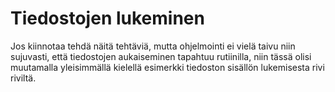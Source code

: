 # Tiedostojen lukeminen

Jos kiinnotaa tehdä näitä tehtäviä, mutta ohjelmointi ei vielä taivu niin sujuvasti, että tiedostojen aukaiseminen tapahtuu rutiinilla, niin tässä olisi muutamalla yleisimmällä kielellä esimerkki tiedoston sisällön lukemisesta rivi riviltä.